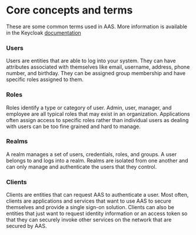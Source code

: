 # Core concepts and terms

These are some common terms used in AAS. More information is available in the
Keycloak [documentation](https://www.keycloak.org/docs/latest/server_admin/index.html#core-concepts-and-terms)

### Users

Users are entities that are able to log into your system. 
They can have attributes associated with themselves like email, username, address, phone number, and birthday. 
They can be assigned group membership and have specific roles assigned to them.

### Roles

Roles identify a type or category of user. Admin, user, manager, and employee are all typical roles that 
may exist in an organization. Applications often assign access to specific roles rather 
than individual users as dealing with users can be too fine grained and hard to manage.

### Realms

A realm manages a set of users, credentials, roles, and groups. A user belongs to and logs into a realm. 
Realms are isolated from one another and can only manage and authenticate the users that they control.

### Clients

Clients are entities that can request AAS to authenticate a user. Most often, clients are applications 
and services that want to use AAS to secure themselves and provide a single sign-on solution. 
Clients can also be entities that just want to request identity information or an access token so that they 
can securely invoke other services on the network that are secured by AAS.


